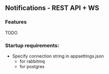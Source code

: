 ﻿## Notifications - REST API + WS

### Features
TODO
### Startup requirements:
- Specify connection string in appsettings.json
    - for rabbitmq
    - for postgres


